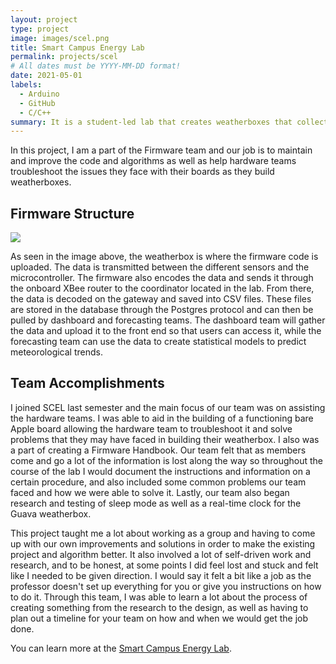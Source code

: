 ```yaml
---
layout: project
type: project
image: images/scel.png
title: Smart Campus Energy Lab
permalink: projects/scel
# All dates must be YYYY-MM-DD format!
date: 2021-05-01
labels:
  - Arduino
  - GitHub
  - C/C++
summary: It is a student-led lab that creates weatherboxes that collect meteorological data aiding in UH Manoa's renewable energy goals.
---
```


In this project, I am a part of the Firmware team and our job is to maintain and improve the code and algorithms as well as help hardware teams troubleshoot the issues they face with their boards as they build weatherboxes.

## Firmware Structure

<img class="ui image" src="{{ site.baseurl }}/images/firmware.png">

As seen in the image above, the weatherbox is where the firmware code is uploaded. The data is transmitted between the different sensors and the microcontroller. The firmware also encodes the data and sends it through the onboard XBee router to the coordinator located in the lab. From there, the data is decoded on the gateway and saved into CSV files. These files are stored in the database through the Postgres protocol and can then be pulled by dashboard and forecasting teams. The dashboard team will gather the data and upload it to the front end so that users can access it, while the forecasting team can use the data to create statistical models to predict meteorological trends.

## Team Accomplishments

I joined SCEL last semester and the main focus of our team was on assisting the hardware teams. I was able to aid in the building of a functioning bare Apple board allowing the hardware team to troubleshoot it and solve problems that they may have faced in building their weatherbox. I also was a part of creating a Firmware Handbook. Our team felt that as members come and go a lot of the information is lost along the way so throughout the course of the lab I would document the instructions and information on a certain procedure, and also included some common problems our team faced and how we were able to solve it. Lastly, our team also began research and testing of sleep mode as well as a real-time clock for the Guava weatherbox.

This project taught me a lot about working as a group and having to come up with our own improvements and solutions in order to make the existing project and algorithm better. It also involved a lot of self-driven work and research, and to be honest, at some points I did feel lost and stuck and felt like I needed to be given direction. I would say it felt a bit like a job as the professor doesn't set up everything for you or give you instructions on how to do it. Through this team, I was able to learn a lot about the process of creating something from the research to the design, as well as having to plan out a timeline for your team on how and when we would get the job done.

You can learn more at the [Smart Campus Energy Lab](http://scel-hawaii.org/).
